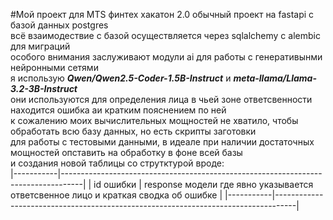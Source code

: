 #Мой проект для MTS финтех хакатон 2.0
обычный проект на fastapi с базой данных postgres  
всё взаимодествие с базой осуществляется через sqlalchemy с alembic для миграций  
особого внимания заслуживают модули ai для работы с генеративынми нейронными сетями      
я использую  ___Qwen/Qwen2.5-Coder-1.5B-Instruct___  и  ___meta-llama/Llama-3.2-3B-Instruct___       
они используются для определения лица в чьей зоне ответсвенности находится ошибка аи кратким пояснением по ней  
к сожалению моих вычислительных мощностей не хватило, чтобы обработать всю базу данных, но есть скрипты заготовки  
для работы с тестовыми данными, в идеале при наличии достаточных мощностей опставить на обработку в фоне всей базы  
и создания новой таблицы со струтктурой вроде:  
|-----------|-----------------------------------------------------------------------------------|
| id ошибки | response модели где явно указывается ответсвенное лицо и краткая сводка об ошибке |
|-----------|-----------------------------------------------------------------------------------|

